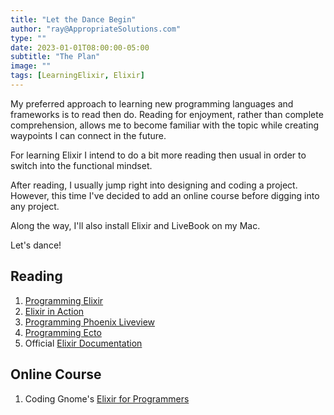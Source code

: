```yaml
---
title: "Let the Dance Begin"
author: "ray@AppropriateSolutions.com"
type: ""
date: 2023-01-01T08:00:00-05:00
subtitle: "The Plan"
image: ""
tags: [LearningElixir, Elixir]
---
```


My preferred approach to learning new programming languages and frameworks is to read then do.
Reading for enjoyment, rather than complete comprehension, allows me to become familiar with the topic while creating waypoints I can connect in the future.

For learning Elixir I intend to do a bit more reading then usual in order to switch into the functional mindset.

After reading, I usually jump right into designing and coding a project.
However, this time I've decided to add an online course before digging into any project.

Along the way, I'll also install Elixir and LiveBook on my Mac.

Let's dance!

## Reading
1. [Programming Elixir](https://pragprog.com/titles/elixir16/programming-elixir-1-6/)
1. [Elixir in Action](https://www.manning.com/books/elixir-in-action-second-edition)
1. [Programming Phoenix Liveview](https://pragprog.com/titles/liveview/programming-phoenix-liveview/)
1. [Programming Ecto](https://pragprog.com/titles/wmecto/programming-ecto/)
1. Official [Elixir Documentation](https://elixir-lang.org/docs.html)

## Online Course
1. Coding Gnome's [Elixir for Programmers](https://codestool.coding-gnome.com/courses/elixir-for-programmers-2)
